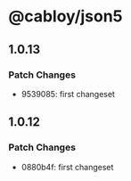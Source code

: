# @cabloy/json5

## 1.0.13

### Patch Changes

- 9539085: first changeset

## 1.0.12

### Patch Changes

- 0880b4f: first changeset
